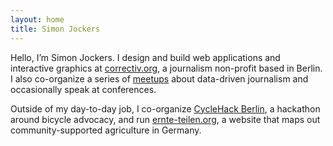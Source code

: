 ```yaml
---
layout: home
title: Simon Jockers
---
```


Hello, I’m Simon Jockers. I design and build web applications and interactive graphics at [correctiv.org](https://correctiv.org), a journalism non-profit based in Berlin. I also co-organize a series of [meetups](http://www.meetup.com/DDJ-Taskforce-NRW/) about data-driven journalism and occasionally speak at conferences.

Outside of my day-to-day job, I co-organize [CycleHack Berlin](http://cyclehackberlin.de/), a hackathon around bicycle advocacy, and run [ernte-teilen.org](https://ernte-teilen.org/), a website that maps out community-supported agriculture in Germany.

